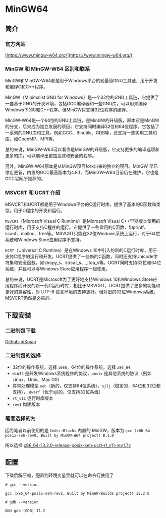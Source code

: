 # MinGW64

## 简介

### 官方网站
[https://www.mingw-w64.org/](https://www.mingw-w64.org/)

### MinGW 和 MinGW-W64 区别和联系

MinGW和MinGW-W64都是用于Windows平台的轻量级GNU工具链，用于开发和编译C和C++程序。

MinGW（Minimalist GNU for Windows）是一个32位的GNU工具链，它提供了一套基于GNU的开发环境，包括GCC编译器和一些GNU库，可以用来编译Windows下的C和C++程序。但MinGW只支持32位程序的编译。

MinGW-W64是一个64位的GNU工具链，是MinGW的升级版，原本它是MinGW的分支，后来成为独立发展的项目，它支持同时编译32位和64位程序。它包括了一系列的GNU库和工具，例如GCC、Binutils、GDB等，还支持一些实用工具和库，如OpenMP、MPI等。

总的来说，MinGW-W64可以看作是MinGW的升级版，它支持更多的编译选项和更多的库，可以编译出更加高效和安全的程序。

另外，MinGW-W64原本是从MinGW项目fork出来的独立的项目。MinGW 早已停止更新，内置的GCC最高版本为4.8.1，而MinGW-W64目前仍在维护，它也是GCC官网所推荐的。

### MSVCRT 和 UCRT 介绍
MSVCRT和UCRT都是用于Windows平台的C运行时库，提供了基本的C函数和类型，用于C程序的开发和运行。

``MSVCRT``（Microsoft Visual C Runtime）是Microsoft Visual C++早期版本使用的运行时库，用于支持C程序的运行。它提供了一些常用的C函数，如printf、scanf、malloc、free等。MSVCRT只能在32位Windows系统上运行，对于64位系统和Windows Store应用程序不支持。

``UCRT``（Universal C Runtime）是在Windows 10中引入的新的C运行时库，用于支持C程序的运行和开发。UCRT提供了一些新的C函数，同时还支持Unicode字符集和安全函数，如strcpy_s、strcat_s、_itoa_s等。UCRT同时支持32位和64位系统，并且可以与Windows Store应用程序一起使用。

总的来说，UCRT是Microsoft为了更好地支持Windows 10和Windows Store应用程序而开发的新一代C运行时库，相比于MSVCRT，UCRT提供了更多的功能和更好的兼容性，对 UTF-8 语言环境的支持更好。但对旧的32位Windows系统，MSVCRT仍然是必需的。

## 下载安装

### 二进制包下载
[Github-niXman](https://github.com/niXman/mingw-builds-binaries/releases)

### 二进制包的选择
- 32位的操作系统，选择 ``i686``，64位的操作系统，选择 ``x86_64``
- ``win32`` 是开发Windows系统程序的协议，``posix`` 是其他系统的协议（例如Linux、Unix、Mac OS）
- 异常处理模型 ``seh``（新的，仅支持64位系统），``sjlj``（稳定的，64位和32位都支持）， ``dwarf``（优于sjlj的，仅支持32位系统）
- ``rt_v11`` 运行时库版本
- ``rev1`` 构建版本

### 笔者选择的为
因为笔者以前使用的是 ``Code::Blocks`` 内置的 MinGW，版本为 ``gcc (x86_64-posix-seh-rev0, Built by MinGW-W64 project) 8.1.0``

所以选择
[x86_64-13.2.0-release-posix-seh-ucrt-rt_v11-rev1.7z](https://github.com/niXman/mingw-builds-binaries/releases/download/13.2.0-rt_v11-rev1/x86_64-13.2.0-release-posix-seh-ucrt-rt_v11-rev1.7z)

## 配置
下载后解压缩，配置到环境变量里就可以在命令行使用了
```
# gcc --version

gcc (x86_64-posix-seh-rev1, Built by MinGW-Builds project) 13.2.0
```
```
# gdb --version

GNU gdb (GDB) 11.2
```
